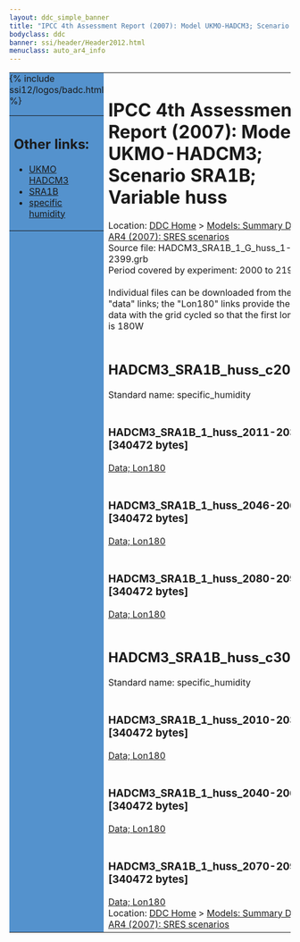```yaml
---
layout: ddc_simple_banner
title: "IPCC 4th Assessment Report (2007): Model UKMO-HADCM3; Scenario SRA1B; Variable huss"
bodyclass: ddc
banner: ssi/header/Header2012.html
menuclass: auto_ar4_info
---
```



<table width="100%" border="0" cellspacing="0" cellpadding="0" style="border-collapse: collapse;">
<tr style="margin:0;padding:0;border:0;">
<td style="margin:0;padding:0;border:0;height:1pt;width:150pt;background:#5492CD;" valign="top" >

<div id="lh-col2" class="auto_ar4_info">
<table class="menumain" bgcolor="#5492CD" cellspacing="0" width="100%" border="0">
<tr><td>
<h2> Other links:</h2>
<ul>
<li><a href="/auto/ar4/model-UKMO-HADCM3.html">UKMO<br/>HADCM3</a></li>
<li><a href="/auto/ar4/scenario-SRA1B.html">SRA1B</a></li>
<li><a href="/auto/ar4/var-specific_humidity.html">specific humidity</a></li>
</ul>
</td></tr>
{% include ssi12/logos/badc.html %}
</table>
</div>
</td>
<td><h1>IPCC 4th Assessment Report (2007): Model UKMO-HADCM3; Scenario SRA1B; Variable huss</h1>

<!-- Breadcrumb1 -->
<div id="breadcrumb1" align="left">
Location: <a href="/index.html">DDC Home</a> > <a href="/sim/gcm_clim/">Models: Summary Data</a>
> <a href="/sim/gcm_clim/SRES_AR4/index.html">AR4 (2007): SRES scenarios</a>
</div>
<!-- End of Breadcrumb1 -->Source file: HADCM3_SRA1B_1_G_huss_1-2399.grb
<br/>
Period covered by experiment: 2000 to 2199<br/>
<br/>Individual files can be downloaded from the "data" links; the "Lon180" links provide the same data
         with the grid cycled so that the first longitude is 180W<br/>
<br/><h2>HADCM3_SRA1B_huss_c20x.tar</h2>
Standard name: specific_humidity<br>
<br/><h3>HADCM3_SRA1B_1_huss_2011-2030.nc [340472 bytes]</h3>
<a href="http://apps.ipcc-data.org/cgi-bin/downl/ar4_nc/huss/HADCM3_SRA1B_1_huss_2011-2030.nc">Data; </a><a href="http://apps.ipcc-data.org/cgi-bin/downl/ar4_nc/huss/HADCM3_SRA1B_1_huss_2011-2030.cyto180.nc"> Lon180</a><br/>
<br/><h3>HADCM3_SRA1B_1_huss_2046-2065.nc [340472 bytes]</h3>
<a href="http://apps.ipcc-data.org/cgi-bin/downl/ar4_nc/huss/HADCM3_SRA1B_1_huss_2046-2065.nc">Data; </a><a href="http://apps.ipcc-data.org/cgi-bin/downl/ar4_nc/huss/HADCM3_SRA1B_1_huss_2046-2065.cyto180.nc"> Lon180</a><br/>
<br/><h3>HADCM3_SRA1B_1_huss_2080-2099.nc [340472 bytes]</h3>
<a href="http://apps.ipcc-data.org/cgi-bin/downl/ar4_nc/huss/HADCM3_SRA1B_1_huss_2080-2099.nc">Data; </a><a href="http://apps.ipcc-data.org/cgi-bin/downl/ar4_nc/huss/HADCM3_SRA1B_1_huss_2080-2099.cyto180.nc"> Lon180</a><br/>
<br/><h2>HADCM3_SRA1B_huss_c30b.tar</h2>
Standard name: specific_humidity<br>
<br/><h3>HADCM3_SRA1B_1_huss_2010-2039.nc [340472 bytes]</h3>
<a href="http://apps.ipcc-data.org/cgi-bin/downl/ar4_nc/huss/HADCM3_SRA1B_1_huss_2010-2039.nc">Data; </a><a href="http://apps.ipcc-data.org/cgi-bin/downl/ar4_nc/huss/HADCM3_SRA1B_1_huss_2010-2039.cyto180.nc"> Lon180</a><br/>
<br/><h3>HADCM3_SRA1B_1_huss_2040-2069.nc [340472 bytes]</h3>
<a href="http://apps.ipcc-data.org/cgi-bin/downl/ar4_nc/huss/HADCM3_SRA1B_1_huss_2040-2069.nc">Data; </a><a href="http://apps.ipcc-data.org/cgi-bin/downl/ar4_nc/huss/HADCM3_SRA1B_1_huss_2040-2069.cyto180.nc"> Lon180</a><br/>
<br/><h3>HADCM3_SRA1B_1_huss_2070-2099.nc [340472 bytes]</h3>
<a href="http://apps.ipcc-data.org/cgi-bin/downl/ar4_nc/huss/HADCM3_SRA1B_1_huss_2070-2099.nc">Data; </a><a href="http://apps.ipcc-data.org/cgi-bin/downl/ar4_nc/huss/HADCM3_SRA1B_1_huss_2070-2099.cyto180.nc"> Lon180</a><br/>
<!-- Breadcrumb2 -->
<div id="breadcrumb2" align="left">
Location: <a href="/index.html">DDC Home</a> > <a href="/sim/gcm_clim/">Models: Summary Data</a>
> <a href="/sim/gcm_clim/SRES_AR4/index.html">AR4 (2007): SRES scenarios</a>
</div>
<!-- End of Breadcrumb2 --></td></tr></table>
